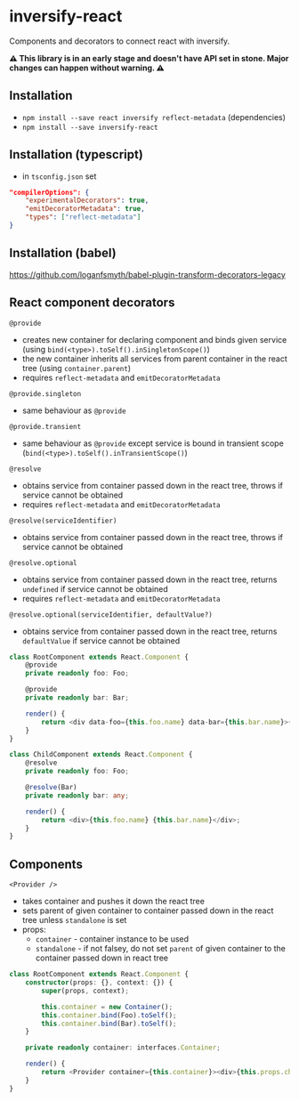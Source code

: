 # inversify-react

Components and decorators to connect react with inversify.

**:warning: This library is in an early stage and doesn't have API set in stone. Major changes can happen without warning. :warning:**

## Installation

* `npm install --save react inversify reflect-metadata` (dependencies)
* `npm install --save inversify-react`

## Installation (typescript)

* in `tsconfig.json` set 
```json
"compilerOptions": {
    "experimentalDecorators": true,
    "emitDecoratorMetadata": true,
    "types": ["reflect-metadata"]
}
```

## Installation (babel)

https://github.com/loganfsmyth/babel-plugin-transform-decorators-legacy

## React component decorators

`@provide`
* creates new container for declaring component and binds given service (using `bind(<type>).toSelf().inSingletonScope()`)
* the new container inherits all services from parent container in the react tree (using `container.parent`)
* requires `reflect-metadata` and `emitDecoratorMetadata`

`@provide.singleton`
* same behaviour as `@provide`

`@provide.transient`
* same behaviour as `@provide` except service is bound in transient scope (`bind(<type>).toSelf().inTransientScope()`)

`@resolve`
* obtains service from container passed down in the react tree, throws if service cannot be obtained
* requires `reflect-metadata` and `emitDecoratorMetadata`

`@resolve(serviceIdentifier)`
* obtains service from container passed down in the react tree, throws if service cannot be obtained

`@resolve.optional`
* obtains service from container passed down in the react tree, returns `undefined` if service cannot be obtained
* requires `reflect-metadata` and `emitDecoratorMetadata`

`@resolve.optional(serviceIdentifier, defaultValue?)`
* obtains service from container passed down in the react tree, returns `defaultValue` if service cannot be obtained

```ts
class RootComponent extends React.Component {
    @provide
    private readonly foo: Foo;

    @provide
    private readonly bar: Bar;

    render() {
        return <div data-foo={this.foo.name} data-bar={this.bar.name}>{this.props.children}</div>;
    }
}

class ChildComponent extends React.Component {
    @resolve
    private readonly foo: Foo;

    @resolve(Bar)
    private readonly bar: any;

    render() {
        return <div>{this.foo.name} {this.bar.name}</div>;
    }
}
```

## Components

`<Provider />`
* takes container and pushes it down the react tree
* sets parent of given container to container passed down in the react tree unless `standalone` is set
* props:
    * `container` - container instance to be used
    * `standalone` - if not falsey, do not set `parent` of given container to the container passed down in react tree

```ts
class RootComponent extends React.Component {
    constructor(props: {}, context: {}) {
        super(props, context);

        this.container = new Container();
        this.container.bind(Foo).toSelf();
        this.container.bind(Bar).toSelf();
    }

    private readonly container: interfaces.Container;

    render() {
        return <Provider container={this.container}><div>{this.props.children}</div></Provider>;
    }
}
```